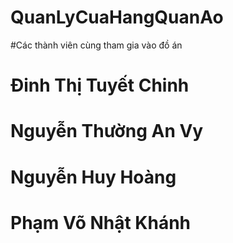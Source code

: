 ﻿# QuanLyCuaHangQuanAo
#Các thành viên cùng tham gia vào đồ án
# Đinh Thị Tuyết Chinh
# Nguyễn Thường An Vy
# Nguyễn Huy Hoàng
# Phạm Võ Nhật Khánh
